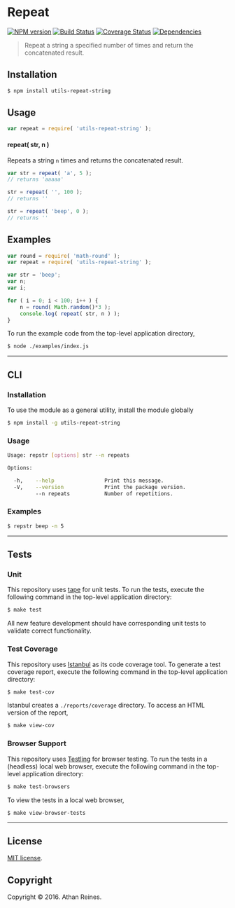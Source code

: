 Repeat
===
[![NPM version][npm-image]][npm-url] [![Build Status][build-image]][build-url] [![Coverage Status][coverage-image]][coverage-url] [![Dependencies][dependencies-image]][dependencies-url]

> Repeat a string a specified number of times and return the concatenated result.


## Installation

``` bash
$ npm install utils-repeat-string
```


## Usage

``` javascript
var repeat = require( 'utils-repeat-string' );
```

#### repeat( str, n )

Repeats a string `n` times and returns the concatenated result.

``` javascript
var str = repeat( 'a', 5 );
// returns 'aaaaa'

str = repeat( '', 100 );
// returns ''

str = repeat( 'beep', 0 );
// returns ''
```


## Examples

``` javascript
var round = require( 'math-round' );
var repeat = require( 'utils-repeat-string' );

var str = 'beep';
var n;
var i;

for ( i = 0; i < 100; i++ ) {
	n = round( Math.random()*3 );
	console.log( repeat( str, n ) );
}
```

To run the example code from the top-level application directory,

``` bash
$ node ./examples/index.js
```


---
## CLI

### Installation

To use the module as a general utility, install the module globally

``` bash
$ npm install -g utils-repeat-string
```


### Usage

``` bash
Usage: repstr [options] str --n repeats

Options:

  -h,    --help                Print this message.
  -V,    --version             Print the package version.
         --n repeats           Number of repetitions.
```


### Examples

``` bash
$ repstr beep -n 5
```


---
## Tests

### Unit

This repository uses [tape][tape] for unit tests. To run the tests, execute the following command in the top-level application directory:

``` bash
$ make test
```

All new feature development should have corresponding unit tests to validate correct functionality.


### Test Coverage

This repository uses [Istanbul][istanbul] as its code coverage tool. To generate a test coverage report, execute the following command in the top-level application directory:

``` bash
$ make test-cov
```

Istanbul creates a `./reports/coverage` directory. To access an HTML version of the report,

``` bash
$ make view-cov
```


### Browser Support

This repository uses [Testling][testling] for browser testing. To run the tests in a (headless) local web browser, execute the following command in the top-level application directory:

``` bash
$ make test-browsers
```

To view the tests in a local web browser,

``` bash
$ make view-browser-tests
```

<!-- [![browser support][browsers-image]][browsers-url] -->


---
## License

[MIT license](http://opensource.org/licenses/MIT).


## Copyright

Copyright &copy; 2016. Athan Reines.


[npm-image]: http://img.shields.io/npm/v/utils-repeat-string.svg
[npm-url]: https://npmjs.org/package/utils-repeat-string

[build-image]: http://img.shields.io/travis/kgryte/utils-repeat-string/master.svg
[build-url]: https://travis-ci.org/kgryte/utils-repeat-string

[coverage-image]: https://img.shields.io/codecov/c/github/kgryte/utils-repeat-string/master.svg
[coverage-url]: https://codecov.io/github/kgryte/utils-repeat-string?branch=master

[dependencies-image]: http://img.shields.io/david/kgryte/utils-repeat-string.svg
[dependencies-url]: https://david-dm.org/kgryte/utils-repeat-string

[dev-dependencies-image]: http://img.shields.io/david/dev/kgryte/utils-repeat-string.svg
[dev-dependencies-url]: https://david-dm.org/dev/kgryte/utils-repeat-string

[github-issues-image]: http://img.shields.io/github/issues/kgryte/utils-repeat-string.svg
[github-issues-url]: https://github.com/kgryte/utils-repeat-string/issues

[tape]: https://github.com/substack/tape
[istanbul]: https://github.com/gotwarlost/istanbul
[testling]: https://ci.testling.com
